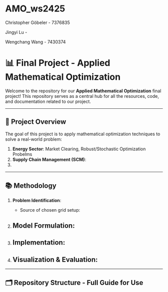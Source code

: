 # AMO_ws2425
Christopher Göbeler - 7376835

Jingyi Lu - 

Wengchang Wang - 7430374

# 📊 Final Project - Applied Mathematical Optimization

Welcome to the repository for our **Applied Mathematical Optimization** final project! This repository serves as a central hub for all the resources, code, and documentation related to our project.

---

## 🚀 Project Overview

The goal of this project is to apply mathematical optimization techniques to solve a real-world problem:

1. **Energy Sector**: Market Clearing, Robust/Stochastic Optimization Probelms
2. **Supply Chain Management (SCM)**:
3. 

---

## 📚 Methodology

1. **Problem Identification**:
   - Source of chosen grid setup: 

2. **Model Formulation**:
   - 

3. **Implementation**:
   -

4. **Visualization & Evaluation**:
   - 

---

## 🗂 Repository Structure - Full Guide for Use




